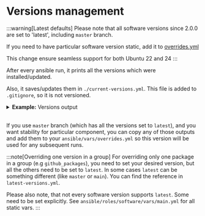 # Versions management

:::warning[Latest defaults]
Please note that all software versions since 2.0.0 are set to 'latest', including `master` branch.

If you need to have particular software version static, add it to [overrides.yml](./variables)

This change ensure seamless support for both Ubuntu 22 and 24
:::

After every ansible run, it prints all the versions which were installed/updated.

Also, it saves/updates them in `./current-versions.yml`. This file is added to `.gitignore`, so it is not versioned.

<details>
  <summary><b>Example:</b> Versions output</summary>
  <div align="center">
    <img src="https://ziwi01.github.io/proveasio/assets/versions.png" />
  </div>
</details>
<br />

If you use `master` branch (which has all the versions set to `latest`), and you want stability for particular component, you can copy any of those outputs and add them to your `ansible/vars/overrides.yml` so this version will be used for any subsequent runs.

:::note[Overriding one version in a group]
For overriding only one package in a group (e.g `github_packages`), you need to set your desired version, but all the others need to be set to `latest`. In some cases `latest` can be something different (like `master` or `main`). You can find the reference in `latest-versions.yml`.

Please also note, that not every software version supports `latest`. Some need to be set explicitly. See `ansible/roles/software/vars/main.yml` for all static vars.
:::
